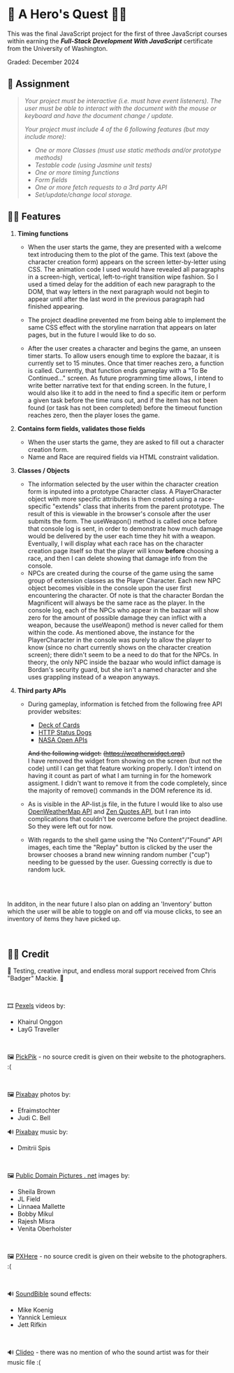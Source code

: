 # 🧝 A Hero's Quest 🧝‍♀️

This was the final JavaScript project for the first of three JavaScript courses within earning the _**Full-Stack Development With JavaScript**_ certificate from the University of Washington.

Graded: December 2024

## 📜 Assignment

> _Your project must be interactive (i.e. must have event listeners).  The user must be able to interact with the document with the mouse or keyboard and have the document change / update._
>
> _Your project must include 4 of the 6 following features (but may include more):_
>
> * _One or more Classes (must use static methods and/or prototype methods)_
> * _Testable code (using Jasmine unit tests)_
> * _One or more timing functions_
> * _Form fields_
> * _One or more fetch requests to a 3rd party API_ 
> * _Set/update/change local storage._

## 🧙‍♂️ Features

1. **Timing functions**
    * When the user starts the game, they are presented with a welcome text introducing them to the plot of the game.  This text (above the character creation form) appears on the screen letter-by-letter using CSS.  The animation code I used would have revealed all paragraphs in a screen-high, vertical, left-to-right transition wipe fashion.  So I used a timed delay for the addition of each new paragraph to the DOM, that way letters in the next paragraph would not begin to appear until after the last word in the previous paragraph had finished appearing.

    * The project deadline prevented me from being able to implement the same CSS effect with the storyline narration that appears on later pages, but in the future I would like to do so.

    * After the user creates a character and begins the game, an unseen timer starts.  To allow users enough time to explore the bazaar, it is currently set to 15 minutes.  Once that timer reaches zero, a function is called.  Currently, that function ends gameplay with a "To Be Continued..." screen.  As future programming time allows, I intend to write better narrative text for that ending screen.  In the future, I would also like it to add in the need to find a specific item or perform a given task before the time runs out, and if the item has not been found (or task has not been completed) before the timeout function reaches zero, then the player loses the game.

2. **Contains form fields, validates those fields**
    * When the user starts the game, they are asked to fill out a character creation form.
    * Name and Race are required fields via HTML constraint validation.

3. **Classes / Objects**
    * The information selected by the user within the character creation form is inputed into a prototype Character class.  A PlayerCharacter object with more specific attributes is then created using a race-specific "extends" class that inherits from the parent prototype.  The result of this is viewable in the browser's console after the user submits the form.  The useWeapon() method is called once before that console log is sent, in order to demonstrate how much damage would be delivered by the user each time they hit with a weapon.  Eventually, I will display what each race has on the character creation page itself so that the player will know **before** choosing a race, and then I can delete showing that damage info from the console.
    * NPCs are created during the course of the game using the same group of extension classes as the Player Character.  Each new NPC object becomes visible in the console upon the user first encountering the character.  Of note is that the character Bordan the Magnificent will always be the same race as the player.  In the console log, each of the NPCs who appear in the bazaar will show zero for the amount of possible damage they can inflict with a weapon, because the useWeapon() method is never called for them within the code.  As mentioned above, the instance for the PlayerCharacter in the console was purely to allow the player to know (since no chart currently shows on the character creation screen); there didn't seem to be a need to do that for the NPCs.  In theory, the only NPC inside the bazaar who would inflict damage is Bordan's security guard, but she isn't a named character and she uses grappling instead of a weapon anyways.

4. **Third party APIs**
    * During gameplay, information is fetched from the following free API provider websites:
      * [Deck of Cards](https://www.deckofcardsapi.com/)
      * [HTTP Status Dogs](https://http.dog/)
      * [NASA Open APIs](https://api.nasa.gov/)

      ~~And the following widget:~~
~~(https://weatherwidget.org/)~~  <br>I have removed the widget from showing on the screen (but not the code) until I can get that feature working properly.  I don't intend on having it count as part of what I am turning in for the homework assigment.  I didn't want to remove it from the code completely, since the majority of remove() commands in the DOM reference its id.

    * As is visible in the AP-list.js file, in the future I would like to also use [OpenWeatherMap API](https://openweathermap.org/api) and [Zen Quotes API](https://zenquotes.io/), but I ran into complications that couldn't be overcome before the project deadline.  So they were left out for now.

    * With regards to the shell game using the "No Content"/"Found" API images, each time the "Replay" button is clicked by the user the browser chooses a brand new winning random number ("cup") needing to be guessed by the user.  Guessing correctly is due to random luck.

<br>

<br>

In additon, in the near future I also plan on adding an 'Inventory' button which the user will be able to toggle on and off via mouse clicks, to see an inventory of items they have picked up.

<br>

## 🧞‍♀️ Credit

💖 Testing, creative input, and endless moral support received from Chris "Badger" Mackie. 💖

<br>

🎞️ [Pexels](https://www.pexels.com/) videos by:

* Khairul Onggon
* LayG Traveller

<br>

🖼️ [PickPik](https://www.pickpik.com/) - no source credit is given on their website to the photographers. :(

<br>

🖼️ [Pixabay](https://pixabay.com/) photos by:

* Efraimstochter
* Judi C. Bell

🔊 [Pixabay](https://pixabay.com/) music by:

* Dmitrii Spis

<br>

🖼️ [Public Domain Pictures . net](https://www.publicdomainpictures.net/en/) images by:

* Sheila Brown
* JL Field
* Linnaea Mallette
* Bobby Mikul
* Rajesh Misra
* Venita Oberholster

<br>

🖼️ [PXHere](https://pxhere.com/) - no source credit is given on their website to the photographers. :(

<br>

🔊 [SoundBible](https://soundbible.com/) sound effects:

* Mike Koenig
* Yannick Lemieux
* Jett Rifkin

<br>

🔊 [Clideo](https://clideo.com/) - there was no mention of who the sound artist was for their music file :(
